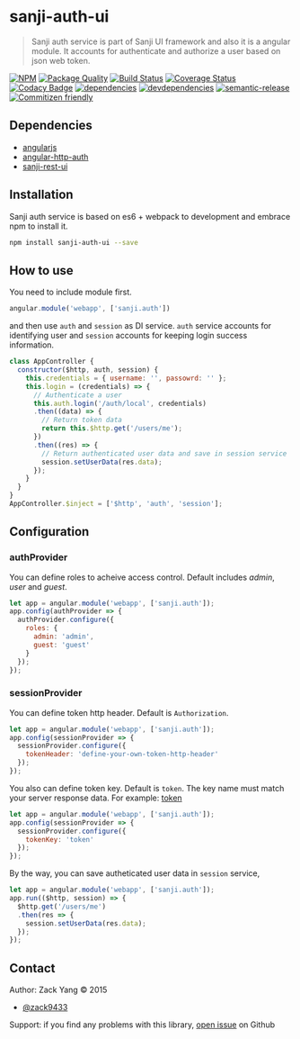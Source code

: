 # sanji-auth-ui
> Sanji auth service is part of Sanji UI framework and also it is a angular module. It accounts for authenticate and authorize a user based on json web token.

[sanji-auth-ui-icon]: https://nodei.co/npm/sanji-auth-ui.png?downloads=true
[sanji-auth-ui-url]: https://npmjs.org/package/sanji-auth-ui
[quality-badge]: http://npm.packagequality.com/badge/sanji-auth-ui.png
[quality-url]: http://packagequality.com/#?package=sanji-auth-ui
[travis-build-badge]: https://travis-ci.org/Sanji-IO/sanji-auth-ui.svg?branch=master
[travis-build-url]: https://travis-ci.org/Sanji-IO/sanji-auth-ui
[sanji-auth-ui-coverage-image]: http://codecov.io/github/Sanji-IO/sanji-auth-ui/coverage.svg?branch=master
[sanji-auth-ui-coverage-url]: http://codecov.io/github/Sanji-IO/sanji-auth-ui?branch=master
[sanji-auth-ui-codacy-image]: https://api.codacy.com/project/badge/13d7e2e9bf1b40a3bd9a3113c7cea587
[sanji-auth-ui-codacy-url]: https://www.codacy.com/public/zack9433/sanji-auth-ui.git
[dependencies-image]: https://david-dm.org/Sanji-IO/sanji-auth-ui.png
[dependencies-url]: https://david-dm.org/Sanji-IO/sanji-auth-ui
[devdependencies-image]: https://david-dm.org/Sanji-IO/sanji-auth-ui/dev-status.png
[devdependencies-url]: https://david-dm.org/Sanji-IO/sanji-auth-ui#info=devDependencies
[semantic-release-image]: https://img.shields.io/badge/%20%20%F0%9F%93%A6%F0%9F%9A%80-semantic--release-e10079.svg
[semantic-release-url]: https://github.com/semantic-release/semantic-release
[commitizen-image]: https://img.shields.io/badge/commitizen-friendly-brightgreen.svg
[commitizen-url]: http://commitizen.github.io/cz-cli/

[![NPM][sanji-auth-ui-icon]][sanji-auth-ui-url]
[![Package Quality][quality-badge]][quality-url]
[![Build Status][travis-build-badge]][travis-build-url]
[![Coverage Status][sanji-auth-ui-coverage-image]][sanji-auth-ui-coverage-url]
[![Codacy Badge][sanji-auth-ui-codacy-image]][sanji-auth-ui-codacy-url]
[![dependencies][dependencies-image]][dependencies-url]
[![devdependencies][devdependencies-image]][devdependencies-url]
[![semantic-release][semantic-release-image]][semantic-release-url]
[![Commitizen friendly][commitizen-image]][commitizen-url]

## Dependencies
- [angularjs](https://github.com/angular/angular.js)
- [angular-http-auth](https://github.com/witoldsz/angular-http-auth)
- [sanji-rest-ui](https://github.com/Sanji-IO/sanji-rest-ui)

## Installation
Sanji auth service is based on es6 + webpack to development and embrace npm to
install it.

```sh
npm install sanji-auth-ui --save
```

## How to use
You need to include module first.
```javascript
angular.module('webapp', ['sanji.auth'])
```
and then use `auth` and `session` as DI service. `auth` service accounts for
identifying user and `session` accounts for keeping login success information.
```javascript
class AppController {
  constructor($http, auth, session) {
    this.credentials = { username: '', passowrd: '' };
    this.login = (credentials) => {
      // Authenticate a user
      this.auth.login('/auth/local', credentials)
      .then((data) => {
        // Return token data
        return this.$http.get('/users/me');
      })
      .then((res) => {
        // Return authenticated user data and save in session service
        session.setUserData(res.data);
      });
    }
  }
}
AppController.$inject = ['$http', 'auth', 'session'];
```

## Configuration
### authProvider
You can define roles to acheive access control. Default includes *admin*, *user* and *guest*.
```javascript
let app = angular.module('webapp', ['sanji.auth']);
app.config(authProvider => {
  authProvider.configure({
    roles: {
      admin: 'admin',
      guest: 'guest'
    }
  });
});
```
### sessionProvider
You can define token http header. Default is `Authorization`.
```javascript
let app = angular.module('webapp', ['sanji.auth']);
app.config(sessionProvider => {
  sessionProvider.configure({
    tokenHeader: 'define-your-own-token-http-header'
  });
});
```
You also can define token key. Default is `token`. The key name must match your server response data. For example:
[token](http://private-88b4e0-sanjiauthui.apiary-mock.com/auth/local)
```javascript
let app = angular.module('webapp', ['sanji.auth']);
app.config(sessionProvider => {
  sessionProvider.configure({
    tokenKey: 'token'
  });
});
```
By the way, you can save autheticated user data in `session` service,
```javascript
let app = angular.module('webapp', ['sanji.auth']);
app.run(($http, session) => {
  $http.get('/users/me')
  .then(res => {
    session.setUserData(res.data);
  });
});
```

## Contact

Author: Zack Yang &copy; 2015

* [@zack9433](https://twitter.com/zack9433)

Support: if you find any problems with this library,
[open issue](https://github.com/Sanji-IO/sanji-auth-ui/issues) on Github

